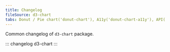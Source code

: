 ```yaml
---
title: Changelog
fileSource: d3-chart
tabs: Donut / Pie chart('donut-chart'), A11y('donut-chart-a11y'), API('donut-chart-api'), Examples('donut-chart-d3-code'), Changelog('d3-chart-changelog')
---
```


Common changelog of `d3-chart` package.

::: changelog d3-chart :::
